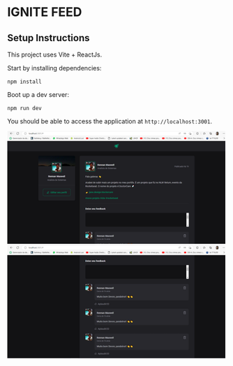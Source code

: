 # IGNITE FEED



## Setup Instructions

This project uses Vite + ReactJs.

Start by installing dependencies:

```
npm install
```

Boot up a dev server:

```
npm run dev
```

You should be able to access the application at `http://localhost:3001`.



<img alt="IGNITE FEED" src="./docs/Imagem1.png" style="max-width: 500px" />

<br />

<img alt="IGNITE FEED" src="./docs/Imagem2.png" style="max-width: 500px" />


